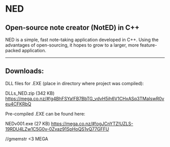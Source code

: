 NED
===

Open-source note creator (NotED) in C++
---
NED is a simple, fast note-taking application developed in C++. Using the advantages of open-sourcing, it hopes to grow to a larger, more feature-packed application.

---
Downloads:
---
DLL files for .EXE (place in directory where project was compiled):

DLLs_NED.zip (342 KB)
https://mega.co.nz/#!g4BhFSYa!FB7BbTG_vdvH5ih6V1CHxASq3TMaIswR0veu4CFKRbQ

Pre-compiled .EXE can be found here:

NEDv001.exe (27 KB)
https://mega.co.nz/#!ogJCnYTZ!UZLS-19RDU4LZw1C5G0v-0Zvaz91SpHoQS1vQ77GFFU

//gmemstr <3 MEGA
